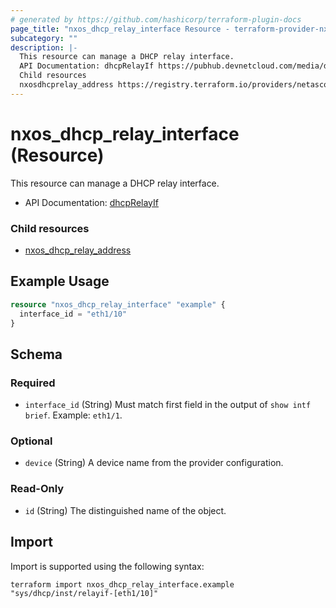 ```yaml
---
# generated by https://github.com/hashicorp/terraform-plugin-docs
page_title: "nxos_dhcp_relay_interface Resource - terraform-provider-nxos"
subcategory: ""
description: |-
  This resource can manage a DHCP relay interface.
  API Documentation: dhcpRelayIf https://pubhub.devnetcloud.com/media/dme-docs-10-2-2/docs/DHCP/dhcp:RelayIf/
  Child resources
  nxosdhcprelay_address https://registry.terraform.io/providers/netascode/nxos/latest/docs/resources/dhcp_relay_address
---
```


# nxos_dhcp_relay_interface (Resource)

This resource can manage a DHCP relay interface.

- API Documentation: [dhcpRelayIf](https://pubhub.devnetcloud.com/media/dme-docs-10-2-2/docs/DHCP/dhcp:RelayIf/)

### Child resources

- [nxos_dhcp_relay_address](https://registry.terraform.io/providers/netascode/nxos/latest/docs/resources/dhcp_relay_address)

## Example Usage

```terraform
resource "nxos_dhcp_relay_interface" "example" {
  interface_id = "eth1/10"
}
```

<!-- schema generated by tfplugindocs -->
## Schema

### Required

- `interface_id` (String) Must match first field in the output of `show intf brief`. Example: `eth1/1`.

### Optional

- `device` (String) A device name from the provider configuration.

### Read-Only

- `id` (String) The distinguished name of the object.

## Import

Import is supported using the following syntax:

```shell
terraform import nxos_dhcp_relay_interface.example "sys/dhcp/inst/relayif-[eth1/10]"
```
